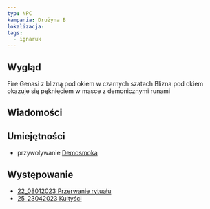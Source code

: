 ```yaml
---
typ: NPC
kampania: Drużyna B
lokalizacja: 
tags:
  - ignaruk
---
```


## Wygląd
Fire Genasi z blizną pod okiem w czarnych szatach
Blizna pod okiem okazuje się pęknięciem w masce z demonicznymi runami

## Wiadomości

## Umiejętności
- przywoływanie [Demosmoka](./Demosmok.md)

## Występowanie
- [22_08012023 Przerwanie rytuału](../sesje/22_08012023%20Przerwanie%20rytua%C5%82u.md)
- [25_23042023 Kultyści](../sesje/25_23042023%20Kulty%C5%9Bci.md)





